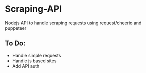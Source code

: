 # Scraping-API
Nodejs API to handle scraping requests using request/cheerio and puppeteer

## To Do:
- Handle simple requests
- Handle js based sites
- Add API auth